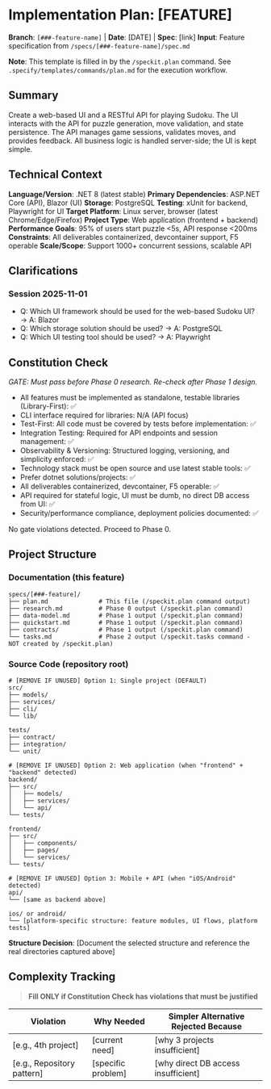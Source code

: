 # Implementation Plan: [FEATURE]

**Branch**: `[###-feature-name]` | **Date**: [DATE] | **Spec**: [link]
**Input**: Feature specification from `/specs/[###-feature-name]/spec.md`

**Note**: This template is filled in by the `/speckit.plan` command. See `.specify/templates/commands/plan.md` for the execution workflow.

## Summary


Create a web-based UI and a RESTful API for playing Sudoku. The UI interacts with the API for puzzle generation, move validation, and state persistence. The API manages game sessions, validates moves, and provides feedback. All business logic is handled server-side; the UI is kept simple.

## Technical Context


**Language/Version**: .NET 8 (latest stable)
**Primary Dependencies**: ASP.NET Core (API), Blazor (UI)
**Storage**: PostgreSQL
**Testing**: xUnit for backend, Playwright for UI
**Target Platform**: Linux server, browser (latest Chrome/Edge/Firefox)
**Project Type**: Web application (frontend + backend)
**Performance Goals**: 95% of users start puzzle <5s, API response <200ms
**Constraints**: All deliverables containerized, devcontainer support, F5 operable
**Scale/Scope**: Support 1000+ concurrent sessions, scalable API

## Clarifications

### Session 2025-11-01
- Q: Which UI framework should be used for the web-based Sudoku UI? → A: Blazor
- Q: Which storage solution should be used? → A: PostgreSQL
- Q: Which UI testing tool should be used? → A: Playwright

## Constitution Check


*GATE: Must pass before Phase 0 research. Re-check after Phase 1 design.*

- All features must be implemented as standalone, testable libraries (Library-First): ✅
- CLI interface required for libraries: N/A (API focus)
- Test-First: All code must be covered by tests before implementation: ✅
- Integration Testing: Required for API endpoints and session management: ✅
- Observability & Versioning: Structured logging, versioning, and simplicity enforced: ✅
- Technology stack must be open source and use latest stable tools: ✅
- Prefer dotnet solutions/projects: ✅
- All deliverables containerized, devcontainer, F5 operable: ✅
- API required for stateful logic, UI must be dumb, no direct DB access from UI: ✅
- Security/performance compliance, deployment policies documented: ✅

No gate violations detected. Proceed to Phase 0.

## Project Structure

### Documentation (this feature)

```text
specs/[###-feature]/
├── plan.md              # This file (/speckit.plan command output)
├── research.md          # Phase 0 output (/speckit.plan command)
├── data-model.md        # Phase 1 output (/speckit.plan command)
├── quickstart.md        # Phase 1 output (/speckit.plan command)
├── contracts/           # Phase 1 output (/speckit.plan command)
└── tasks.md             # Phase 2 output (/speckit.tasks command - NOT created by /speckit.plan)
```

### Source Code (repository root)
<!--
  ACTION REQUIRED: Replace the placeholder tree below with the concrete layout
  for this feature. Delete unused options and expand the chosen structure with
  real paths (e.g., apps/admin, packages/something). The delivered plan must
  not include Option labels.
-->

```text
# [REMOVE IF UNUSED] Option 1: Single project (DEFAULT)
src/
├── models/
├── services/
├── cli/
└── lib/

tests/
├── contract/
├── integration/
└── unit/

# [REMOVE IF UNUSED] Option 2: Web application (when "frontend" + "backend" detected)
backend/
├── src/
│   ├── models/
│   ├── services/
│   └── api/
└── tests/

frontend/
├── src/
│   ├── components/
│   ├── pages/
│   └── services/
└── tests/

# [REMOVE IF UNUSED] Option 3: Mobile + API (when "iOS/Android" detected)
api/
└── [same as backend above]

ios/ or android/
└── [platform-specific structure: feature modules, UI flows, platform tests]
```

**Structure Decision**: [Document the selected structure and reference the real
directories captured above]

## Complexity Tracking

> **Fill ONLY if Constitution Check has violations that must be justified**

| Violation | Why Needed | Simpler Alternative Rejected Because |
|-----------|------------|-------------------------------------|
| [e.g., 4th project] | [current need] | [why 3 projects insufficient] |
| [e.g., Repository pattern] | [specific problem] | [why direct DB access insufficient] |
